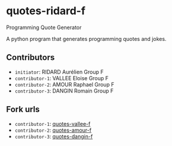 # quotes-ridard-f

 Programming Quote Generator

A python program that generates programming quotes and jokes.

## Contributors
- `initiator`: RIDARD Aurélien Group F
- `contributor-1`: VALLEE Eloise Group F
- `contributor-2`: AMOUR Raphael Group F 
- `contributor-3`: DANGIN Romain Group F 

## Fork urls
- `contributor-1`: [quotes-vallee-f](url-1)
- `contributor-2`: [quotes-amour-f](url-2)
- `contributor-3`: [quotes-dangin-f](url-3)

